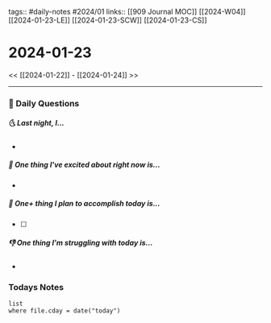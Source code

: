 tags:: #daily-notes #2024/01 
links:: [[909 Journal MOC]] [[2024-W04]] [[2024-01-23-LE]] [[2024-01-23-SCW]] [[2024-01-23-CS]]
# 2024-01-23

<< [[2024-01-22]] - [[2024-01-24]] >>

---
### 📅 Daily Questions
##### 🌜 Last night, I...
- 

##### 🙌 One thing I've excited about right now is...
- 

##### 🚀 One+ thing I plan to accomplish today is...
- [ ] 

##### 👎 One thing I'm struggling with today is...
- 

### Todays Notes
```dataview
list 
where file.cday = date("today")
```